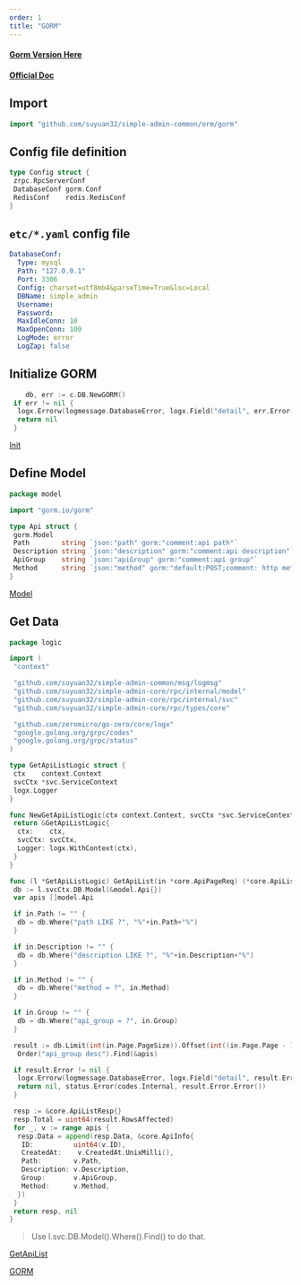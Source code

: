 ```yaml
---
order: 1
title: "GORM"
---
```


#### [Gorm Version Here](https://github.com/suyuan32/simple-admin-core/tree/gorm)

#### [Official Doc](https://gorm.io/)

## Import

```go
import "github.com/suyuan32/simple-admin-common/orm/gorm"
```

## Config file definition

```go
type Config struct {
 zrpc.RpcServerConf
 DatabaseConf gorm.Conf
 RedisConf    redis.RedisConf
}
```

## `etc/*.yaml` config file

```yaml
DatabaseConf:
  Type: mysql
  Path: "127.0.0.1"
  Port: 3306
  Config: charset=utf8mb4&parseTime=True&loc=Local
  DBName: simple_admin
  Username:
  Password:
  MaxIdleConn: 10
  MaxOpenConn: 100
  LogMode: error
  LogZap: false
```

## Initialize GORM

```go
    db, err := c.DB.NewGORM()
 if err != nil {
  logx.Errorw(logmessage.DatabaseError, logx.Field("detail", err.Error()))
  return nil
 }
```

[Init](https://github.com/suyuan32/simple-admin-core/blob/master/rpc/internal/svc/service_context.go)

## Define Model

```go
package model

import "gorm.io/gorm"

type Api struct {
 gorm.Model
 Path        string `json:"path" gorm:"comment:api path"`                    // api path
 Description string `json:"description" gorm:"comment:api description"`      // api description
 ApiGroup    string `json:"apiGroup" gorm:"comment:api group"`               // api group
 Method      string `json:"method" gorm:"default:POST;comment: http method"` // http method
}

```

[Model](https://github.com/suyuan32/simple-admin-core/tree/master/rpc/internal/model)

## Get Data

```go
package logic

import (
 "context"

 "github.com/suyuan32/simple-admin-common/msg/logmsg"
 "github.com/suyuan32/simple-admin-core/rpc/internal/model"
 "github.com/suyuan32/simple-admin-core/rpc/internal/svc"
 "github.com/suyuan32/simple-admin-core/rpc/types/core"

 "github.com/zeromicro/go-zero/core/logx"
 "google.golang.org/grpc/codes"
 "google.golang.org/grpc/status"
)

type GetApiListLogic struct {
 ctx    context.Context
 svcCtx *svc.ServiceContext
 logx.Logger
}

func NewGetApiListLogic(ctx context.Context, svcCtx *svc.ServiceContext) *GetApiListLogic {
 return &GetApiListLogic{
  ctx:    ctx,
  svcCtx: svcCtx,
  Logger: logx.WithContext(ctx),
 }
}

func (l *GetApiListLogic) GetApiList(in *core.ApiPageReq) (*core.ApiListResp, error) {
 db := l.svcCtx.DB.Model(&model.Api{})
 var apis []model.Api

 if in.Path != "" {
  db = db.Where("path LIKE ?", "%"+in.Path+"%")
 }

 if in.Description != "" {
  db = db.Where("description LIKE ?", "%"+in.Description+"%")
 }

 if in.Method != "" {
  db = db.Where("method = ?", in.Method)
 }

 if in.Group != "" {
  db = db.Where("api_group = ?", in.Group)
 }

 result := db.Limit(int(in.Page.PageSize)).Offset(int((in.Page.Page - 1) * in.Page.PageSize)).
  Order("api_group desc").Find(&apis)

 if result.Error != nil {
  logx.Errorw(logmessage.DatabaseError, logx.Field("detail", result.Error.Error()))
  return nil, status.Error(codes.Internal, result.Error.Error())
 }

 resp := &core.ApiListResp{}
 resp.Total = uint64(result.RowsAffected)
 for _, v := range apis {
  resp.Data = append(resp.Data, &core.ApiInfo{
   ID:          uint64(v.ID),
   CreatedAt:    v.CreatedAt.UnixMilli(),
   Path:        v.Path,
   Description: v.Description,
   Group:       v.ApiGroup,
   Method:      v.Method,
  })
 }
 return resp, nil
}
```

> Use l.svc.DB.Model().Where().Find() to do that.

[GetApiList](https://github.com/suyuan32/simple-admin-core/blob/master/rpc/internal/logic/getapilistlogic.go)

[GORM](https://gorm.io/)
